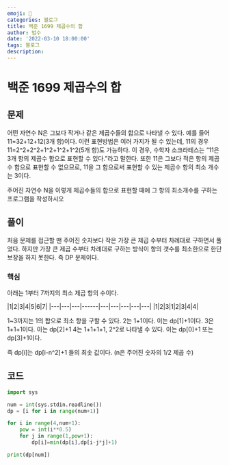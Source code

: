```yaml
---
emoji: 🏃
categories: 블로그
title: 백준 1699 제곱수의 합
author: 범수
date: '2022-03-10 18:00:00'
tags: 블로그
description:
---
```

<!-- 
튜토리얼, 하우 투 가이드, 설명 ,레퍼런스 
https://documentation.divio.com/tutorials/
-->

# 백준 1699 제곱수의 합
## 문제
어떤 자연수 N은 그보다 작거나 같은 제곱수들의 합으로 나타낼 수 있다. 예를 들어 11=32+12+12(3개 항)이다. 이런 표현방법은 여러 가지가 될 수 있는데, 11의 경우 11=2^2+2^2+1^2+1^2+1^2(5개 항)도 가능하다. 이 경우, 수학자 소크라테스는 “11은 3개 항의 제곱수 합으로 표현할 수 있다.”라고 말한다. 또한 11은 그보다 적은 항의 제곱수 합으로 표현할 수 없으므로, 11을 그 합으로써 표현할 수 있는 제곱수 항의 최소 개수는 3이다.

주어진 자연수 N을 이렇게 제곱수들의 합으로 표현할 때에 그 항의 최소개수를 구하는 프로그램을 작성하시오
## 풀이

처음 문제를 접근할 땐 주어진 숫자보다 작은 가장 큰 제곱 수부터 차례대로 구하면서 풀었다. 
하지만 가장 큰 제곱 수부터 차례대로 구하는 방식이 항의 갯수를 최소한으로 한단 보장을 하지 못한다.
즉 DP 문제이다.

### 핵심

아래는 1부터 7까지의 최소 제곱 항의 수이다.

|1|2|3|4|5|6|7|
|---|---|---|------|---|---|---|---|---|
|1|2|3|1|2|3|4|4|

1~3까지는 1의 합으로 최소 항을 구할 수 있다.
2는 1+1이다. 이는 dp[1]+1이다.
3은 1+1+1이다. 이는 dp[2]+1
4는 1+1+1+1, 2^2로 나타낼 수 있다. 이는 dp[0]+1 또는 dp[3]+1이다.

즉 dp[i]는 dp[i-n^2]+1 들의 최솟 값이다. (n은 주어진 숫자의 1/2 제곱 수)

## 코드
```python
import sys

num = int(sys.stdin.readline())
dp = [i for i in range(num+1)]

for i in range(4,num+1):
    pow = int(i**0.5)
    for j in range(1,pow+1):
        dp[i]=min(dp[i],dp[i-j*j]+1)

print(dp[num])
```